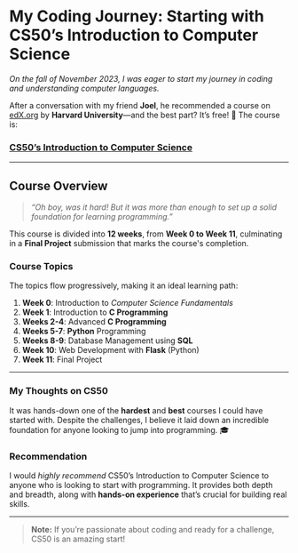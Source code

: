 # My Coding Journey: Starting with CS50’s Introduction to Computer Science

*On the fall of November 2023, I was eager to start my journey in coding and understanding computer languages.*

After a conversation with my friend **Joel**, he recommended a course on [edX.org](https://edx.org) by **Harvard University**—and the best part? It’s free! 🎉 The course is:

### [CS50’s Introduction to Computer Science](https://cs50.harvard.edu)

---

## Course Overview

> *“Oh boy, was it hard! But it was more than enough to set up a solid foundation for learning programming.”*

This course is divided into **12 weeks**, from **Week 0 to Week 11**, culminating in a **Final Project** submission that marks the course's completion.

### Course Topics

The topics flow progressively, making it an ideal learning path:

1. **Week 0**: Introduction to *Computer Science Fundamentals*
2. **Week 1**: Introduction to **C Programming**  
3. **Weeks 2-4**: Advanced **C Programming**
4. **Weeks 5-7**: **Python** Programming
5. **Weeks 8-9**: Database Management using **SQL**
6. **Week 10**: Web Development with **Flask** (Python)
7. **Week 11**: Final Project

---

### My Thoughts on CS50

It was hands-down one of the **hardest** and **best** courses I could have started with. Despite the challenges, I believe it laid down an incredible foundation for anyone looking to jump into programming. 🎓

### Recommendation

I would *highly recommend* CS50’s Introduction to Computer Science to anyone who is looking to start with programming. It provides both depth and breadth, along with **hands-on experience** that’s crucial for building real skills.

---

> **Note:** If you’re passionate about coding and ready for a challenge, CS50 is an amazing start!
